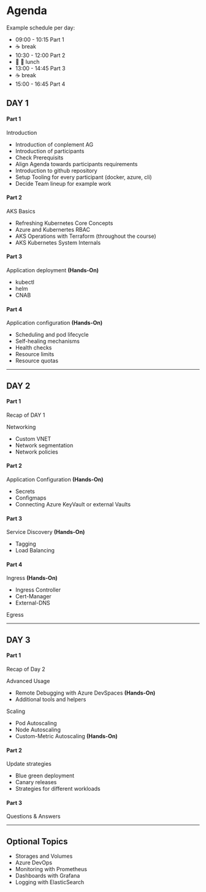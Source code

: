 # Agenda

Example schedule per day:

- 09:00 - 10:15 Part 1
- :coffee: break
- 10:30 - 12:00 Part 2
- :hamburger: :pizza: lunch
- 13:00 - 14:45 Part 3
- :coffee: break
- 15:00 - 16:45 Part 4

## DAY 1

#### Part 1

Introduction

- Introduction of conplement AG
- Introduction of participants
- Check Prerequisits
- Align Agenda towards participants requirements
- Introduction to github repository
- Setup Tooling for every participant (docker, azure, cli)
- Decide Team lineup for example work

#### Part 2

AKS Basics

- Refreshing Kubernetes Core Concepts
- Azure and Kubernertes RBAC
- AKS Operations with Terraform (throughout the course)
- AKS Kubernetes System Internals

#### Part 3

Application deployment **(Hands-On)**

- kubectl
- helm
- CNAB

#### Part 4

Application configuration **(Hands-On)**

- Scheduling and pod lifecycle
- Self-healing mechanisms
- Health checks
- Resource limits
- Resource quotas

---

## DAY 2

#### Part 1

Recap of DAY 1

Networking

- Custom VNET
- Network segmentation
- Network policies

#### Part 2

Application Configuration **(Hands-On)**

- Secrets
- Configmaps
- Connecting Azure KeyVault or external Vaults

#### Part 3

Service Discovery **(Hands-On)**

- Tagging
- Load Balancing

#### Part 4

Ingress **(Hands-On)**

- Ingress Controller
- Cert-Manager
- External-DNS

Egress

---

## DAY 3

#### Part 1

Recap of Day 2

Advanced Usage

- Remote Debugging with Azure DevSpaces **(Hands-On)**
- Additional tools and helpers

Scaling

- Pod Autoscaling
- Node Autoscaling
- Custom-Metric Autoscaling **(Hands-On)**

#### Part 2

Update strategies

- Blue green deployment
- Canary releases
- Strategies for different workloads

#### Part 3

Questions & Answers

---

## Optional Topics

- Storages and Volumes
- Azure DevOps
- Monitoring with Prometheus
- Dashboards with Grafana
- Logging with ElasticSearch
